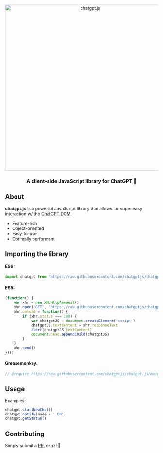 <div align="center">
<br />

<picture>
    <source media="(prefers-color-scheme: dark)" srcset="https://raw.githubusercontent.com/chatgptjs/chatgpt.js/main/media/images/chatgpt.js-logo-dark-mode-5995x614.png">
    <img width=546 alt="chatgpt.js" src="https://raw.githubusercontent.com/chatgptjs/chatgpt.js/main/media/images/chatgpt.js-logo-light-mode-5995x614.png">
</picture>


### A client-side JavaScript library for ChatGPT 🤖

</div>

## About

**chatgpt.js** is a powerful JavaScript library that allows for super easy interaction w/ the [ChatGPT DOM](https://chat.openai.com).

- Feature-rich
- Object-oriented
- Easy-to-use
- Optimally performant

## Importing the library

#### ES6:

```js
import chatgpt from 'https://raw.githubusercontent.com/chatgptjs/chatgpt.js/main/chatgpt.js'
```

#### ES5:

```js
(function() {
    var xhr = new XMLHttpRequest()
    xhr.open('GET', 'https://raw.githubusercontent.com/chatgptjs/chatgpt.js/main/chatgpt.js')
    xhr.onload = function() {
        if (xhr.status === 200) {
            var chatgptJS = document.createElement('script')
            chatgptJS.textContent = xhr.responseText
            alert(chatgptJS.textContent)
            document.head.appendChild(chatgptJS)
        }
    }
    xhr.send()
})()
```

#### Greasemonkey:

```js
// @require https://raw.githubusercontent.com/chatgptjs/chatgpt.js/main/chatgpt.js
```

## Usage

Examples:

```js
chatgpt.startNewChat()
chatgpt.notify(mode + ' ON')
chatgpt.getStatus()
```

## Contributing

Simply submit a [PR](https://github.com/chatgptjs/chatgpt.js/pulls), ezpz! 🤯

